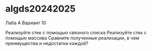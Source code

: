
# algds20242025

Лаба A
Вариант 10

Реализуйте стек с помощью связного списка
Реализуйте стек с помощью массива
Сравните полученные реализации, в чем преимущества и недостатки каждой?